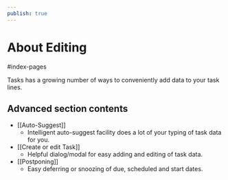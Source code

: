 ```yaml
---
publish: true
---
```


# About Editing

<span class="related-pages">#index-pages</span>

Tasks has a growing number of ways to conveniently add data to your task lines.

## Advanced section contents

- [[Auto-Suggest]]
  - Intelligent auto-suggest facility does a lot of your typing of task data for you.
- [[Create or edit Task]]
  - Helpful dialog/modal for easy adding and editing of task data.
- [[Postponing]]
  - Easy deferring or snoozing of due, scheduled and start dates.
